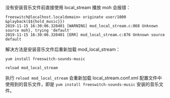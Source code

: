 没有安装音乐文件前直接使用 local_stream 播放 moh 会报错：

```
freeswitch@localhost.localdomain> originate user/1000 &playback($${hold_music}})
2019-11-15 16:30:06.320401 [WARNING] mod_local_stream.c:868 Unknown source moh}, trying 'default'
2019-11-15 16:30:06.320401 [ERR] mod_local_stream.c:876 Unknown source default
```

解决方法是安装音乐文件后重新加载 mod_local_stream：

```
yum install freeswitch-sounds-music

reload mod_local_stream
```

执行 `reload mod_local_stream` 会重新加载 local_stream.conf.xml 配置文件中使用到的音乐文件，即是 `yum install freeswitch-sounds-music` 安装的音乐文件。
